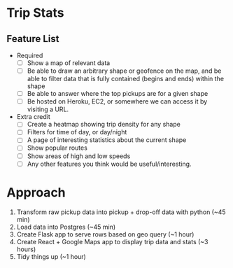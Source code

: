# Trip Stats

## Feature List
- Required
  - [ ] Show a map of relevant data
  - [ ] Be able to draw an arbitrary shape or geofence on the map, and be able to filter data that is fully ­contained ​(begins and ends) within the shape
  - [ ] Be able to answer where the top pickups are for a given shape
  - [ ] Be hosted on Heroku, EC2, or somewhere we can access it by visiting a URL.
- Extra credit
  - [ ] Create a heatmap showing trip density for any shape
  - [ ] Filters for time of day, or day/night
  - [ ] A page of interesting statistics about the current shape
  - [ ] Show popular routes
  - [ ] Show areas of high and low speeds
  - [ ] Any other features you think would be useful/interesting.

# Approach
1. Transform raw pickup data into pickup + drop-off data with python (~45 min)
2. Load data into Postgres (~45 min)
3. Create Flask app to serve rows based on geo query (~1 hour)
4. Create React + Google Maps app to display trip data and stats (~3 hours)
5. Tidy things up (~1 hour)
